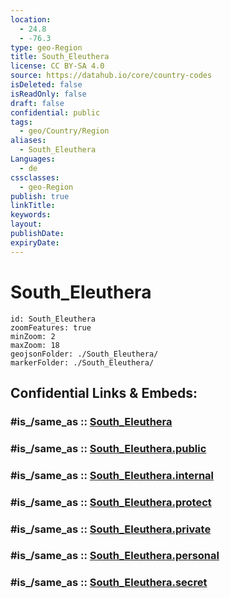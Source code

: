 ```yaml
---
location:
  - 24.8
  - -76.3
type: geo-Region
title: South_Eleuthera
license: CC BY-SA 4.0
source: https://datahub.io/core/country-codes
isDeleted: false
isReadOnly: false
draft: false
confidential: public
tags:
  - geo/Country/Region
aliases:
  - South_Eleuthera
Languages:
  - de
cssclasses:
  - geo-Region
publish: true
linkTitle:
keywords:
layout:
publishDate:
expiryDate:
---
```


# South_Eleuthera

```leaflet
id: South_Eleuthera
zoomFeatures: true 
minZoom: 2 
maxZoom: 18
geojsonFolder: ./South_Eleuthera/
markerFolder: ./South_Eleuthera/
```


## Confidential Links & Embeds: 

### #is_/same_as :: [South_Eleuthera](/_Standards/Earth/Continent/America~Caribbean/Bahamas/Districts~Bahamas/South_Eleuthera.md) 

### #is_/same_as :: [South_Eleuthera.public](/_public/Earth/Continent/America~Caribbean/Bahamas/Districts~Bahamas/South_Eleuthera.public.md) 

### #is_/same_as :: [South_Eleuthera.internal](/_internal/Earth/Continent/America~Caribbean/Bahamas/Districts~Bahamas/South_Eleuthera.internal.md) 

### #is_/same_as :: [South_Eleuthera.protect](/_protect/Earth/Continent/America~Caribbean/Bahamas/Districts~Bahamas/South_Eleuthera.protect.md) 

### #is_/same_as :: [South_Eleuthera.private](/_private/Earth/Continent/America~Caribbean/Bahamas/Districts~Bahamas/South_Eleuthera.private.md) 

### #is_/same_as :: [South_Eleuthera.personal](/_personal/Earth/Continent/America~Caribbean/Bahamas/Districts~Bahamas/South_Eleuthera.personal.md) 

### #is_/same_as :: [South_Eleuthera.secret](/_secret/Earth/Continent/America~Caribbean/Bahamas/Districts~Bahamas/South_Eleuthera.secret.md)

